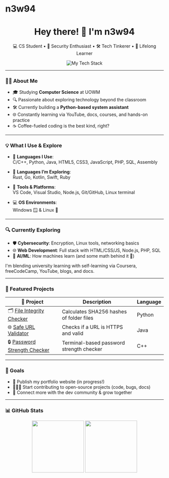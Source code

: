 # n3w94

<h1 align="center">Hey there! 👋 I'm n3w94</h1>
<p align="center">
  💻 CS Student • 🔐 Security Enthusiast • 🛠 Tech Tinkerer • 🚀 Lifelong Learner
</p>

<p align="center">
  <img src="https://skillicons.dev/icons?i=python,java,cpp,html,css,js,php,sql,assembly,nodejs,rust,go,kotlin,swift,ruby,vscode,linux,git&perline=9" alt="My Tech Stack" />
</p>

---

### 👨‍💻 About Me

- 🎓 Studying **Computer Science** at UOWM
- 🔍 Passionate about exploring technology beyond the classroom
- 🛠 Currently building a **Python-based system assistant**
- 🌐 Constantly learning via YouTube, docs, courses, and hands-on practice
- ☕ Coffee-fueled coding is the best kind, right?

---

### 💡 What I Use & Explore

- 🧠 **Languages I Use**:  
  C/C++, Python, Java, HTML5, CSS3, JavaScript, PHP, SQL, Assembly

- 🚀 **Languages I’m Exploring**:  
  Rust, Go, Kotlin, Swift, Ruby

- 🧰 **Tools & Platforms**:  
  VS Code, Visual Studio, Node.js, Git/GitHub, Linux terminal

- 💻 **OS Environments**:  
  Windows 🪟 & Linux 🐧

---

### 🔍 Currently Exploring

- 🛡️ **Cybersecurity**: Encryption, Linux tools, networking basics  
- 🌐 **Web Development**: Full stack with HTML/CSS/JS, Node.js, PHP, SQL  
- 🤖 **AI/ML**: How machines learn (and some math behind it 🧮)

I'm blending university learning with self-learning via Coursera, freeCodeCamp, YouTube, blogs, and docs.

---

### 🚀 Featured Projects

| 🔧 Project | Description | Language |
|-----------|-------------|----------|
| 🗂️ [File Integrity Checker](https://github.com/new94/file-integrity-checker-python) | Calculates SHA256 hashes of folder files | Python |
| 🌐 [Safe URL Validator](https://github.com/new94/Java-Safe-URL-Validator) | Checks if a URL is HTTPS and valid | Java |
| 🔒 [Password Strength Checker](https://github.com/new94/Password-Strength-Checker-C-) | Terminal-based password strength checker | C++ |

---

### 🎯 Goals

- 🚀 Publish my portfolio website (in progress!)
- 🧑‍🤝‍🧑 Start contributing to open-source projects (code, bugs, docs)
- 🌱 Connect more with the dev community & grow together

---

### 📊 GitHub Stats

<p align="center">
  <img src="https://github-readme-stats.vercel.app/api?username=n3w94&show_icons=true&theme=gruvbox&hide_border=true" height="165" />
  <img src="https://github-readme-stats.vercel.app/api/top-langs/?username=n3w94&layout=compact&theme=gruvbox&hide_border=true" height="165" />
</p>

